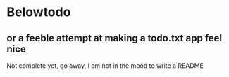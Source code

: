 # Belowtodo
## or a feeble attempt at making a todo.txt app feel nice

Not complete yet, go away, I am not in the mood to write a README

